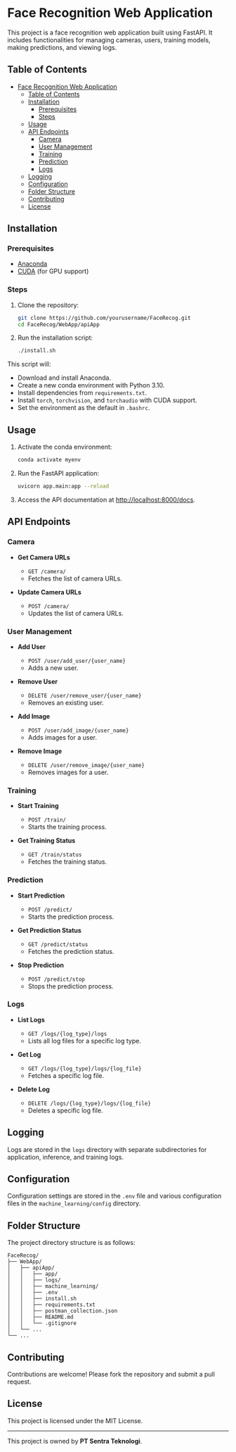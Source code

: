 # Face Recognition Web Application

This project is a face recognition web application built using FastAPI. It includes functionalities for managing cameras, users, training models, making predictions, and viewing logs.

## Table of Contents

- [Face Recognition Web Application](#face-recognition-web-application)
  - [Table of Contents](#table-of-contents)
  - [Installation](#installation)
    - [Prerequisites](#prerequisites)
    - [Steps](#steps)
  - [Usage](#usage)
  - [API Endpoints](#api-endpoints)
    - [Camera](#camera)
    - [User Management](#user-management)
    - [Training](#training)
    - [Prediction](#prediction)
    - [Logs](#logs)
  - [Logging](#logging)
  - [Configuration](#configuration)
  - [Folder Structure](#folder-structure)
  - [Contributing](#contributing)
  - [License](#license)

## Installation

### Prerequisites

- [Anaconda](https://www.anaconda.com/products/distribution)
- [CUDA](https://developer.nvidia.com/cuda-downloads) (for GPU support)

### Steps

1. Clone the repository:

    ```sh
    git clone https://github.com/yourusername/FaceRecog.git
    cd FaceRecog/WebApp/apiApp
    ```

2. Run the installation script:

    ```sh
    ./install.sh
    ```

This script will:
- Download and install Anaconda.
- Create a new conda environment with Python 3.10.
- Install dependencies from `requirements.txt`.
- Install `torch`, `torchvision`, and `torchaudio` with CUDA support.
- Set the environment as the default in `.bashrc`.

## Usage

1. Activate the conda environment:

    ```sh
    conda activate myenv
    ```

2. Run the FastAPI application:

    ```sh
    uvicorn app.main:app --reload
    ```

3. Access the API documentation at [http://localhost:8000/docs](http://localhost:8000/docs).

## API Endpoints

### Camera

- **Get Camera URLs**
  - `GET /camera/`
  - Fetches the list of camera URLs.

- **Update Camera URLs**
  - `POST /camera/`
  - Updates the list of camera URLs.

### User Management

- **Add User**
  - `POST /user/add_user/{user_name}`
  - Adds a new user.

- **Remove User**
  - `DELETE /user/remove_user/{user_name}`
  - Removes an existing user.

- **Add Image**
  - `POST /user/add_image/{user_name}`
  - Adds images for a user.

- **Remove Image**
  - `DELETE /user/remove_image/{user_name}`
  - Removes images for a user.

### Training

- **Start Training**
  - `POST /train/`
  - Starts the training process.

- **Get Training Status**
  - `GET /train/status`
  - Fetches the training status.

### Prediction

- **Start Prediction**
  - `POST /predict/`
  - Starts the prediction process.

- **Get Prediction Status**
  - `GET /predict/status`
  - Fetches the prediction status.

- **Stop Prediction**
  - `POST /predict/stop`
  - Stops the prediction process.

### Logs

- **List Logs**
  - `GET /logs/{log_type}/logs`
  - Lists all log files for a specific log type.

- **Get Log**
  - `GET /logs/{log_type}/logs/{log_file}`
  - Fetches a specific log file.

- **Delete Log**
  - `DELETE /logs/{log_type}/logs/{log_file}`
  - Deletes a specific log file.

## Logging

Logs are stored in the `logs` directory with separate subdirectories for application, inference, and training logs.

## Configuration

Configuration settings are stored in the `.env` file and various configuration files in the `machine_learning/config` directory.

## Folder Structure

The project directory structure is as follows:

```
FaceRecog/
├── WebApp/
│   ├── apiApp/
│   │   ├── app/
│   │   ├── logs/
│   │   ├── machine_learning/
│   │   ├── .env
│   │   ├── install.sh
│   │   ├── requirements.txt
│   │   ├── postman_collection.json
│   │   ├── README.md
│   │   └── .gitignore
│   └── ...
└── ...
```

## Contributing

Contributions are welcome! Please fork the repository and submit a pull request.

## License

This project is licensed under the MIT License.

---

This project is owned by **PT Sentra Teknologi**.
